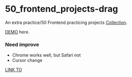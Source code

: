 # 50_frontend_projects-drag

An extra practice/50 Frontend practicing projects [Collection](https://github.com/yswnqc/50_frontend_projects-collection).

[DEMO](https://yswnqc.github.io/50_frontend_projects-drag/) here.

### Need improve

- Chrome works well, but Safari not
- Cursor change

[LINK TO](https://github.com/yswnqc/50_frontend_projects-21_drag_n_drop)
